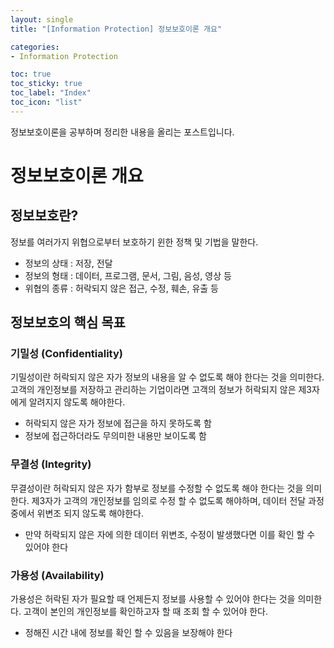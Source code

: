 ```yaml
---
layout: single
title: "[Information Protection] 정보보호이론 개요"

categories:
- Information Protection

toc: true
toc_sticky: true
toc_label: "Index"
toc_icon: "list"
---
```


정보보호이론을 공부하며 정리한 내용을 올리는 포스트입니다.

# 정보보호이론 개요

## 정보보호란?

정보를 여러가지 위협으로부터 보호하기 윈한 정책 및 기법을 말한다.

- 정보의 상태 : 저장, 전달
- 정보의 형태 : 데이터, 프로그램, 문서, 그림, 음성, 영상 등
- 위협의 종류 : 허락되지 않은 접근, 수정, 훼손, 유출 등

## 정보보호의 핵심 목표

### 기밀성 (Confidentiality)

기밀성이란 허락되지 않은 자가 정보의 내용을 알 수 없도록 해야 한다는 것을 의미한다.
고객의 개인정보를 저장하고 관리하는 기업이라면 고객의 정보가 허락되지 않은 제3자에게 알려지지 않도록 해야한다.

- 허락되지 않은 자가 정보에 접근을 하지 못하도록 함
- 정보에 접근하더라도 무의미한 내용만 보이도록 함

### 무결성 (Integrity)

무결성이란 허락되지 않은 자가 함부로 정보를 수정할 수 없도록 해야 한다는 것을 의미한다.
제3자가 고객의 개인정보를 임의로 수정 할 수 없도록 해야하며, 데이터 전달 과정중에서 위변조 되지 않도록 해야한다.

- 만약 허락되지 않은 자에 의한 데이터 위변조, 수정이 발생했다면 이를 확인 할 수 있어야 한다

### 가용성 (Availability)

가용성은 허락된 자가 필요할 때 언제든지 정보를 사용할 수 있어야 한다는 것을 의미한다.
고객이 본인의 개인정보를 확인하고자 할 때 조회 할 수 있어야 한다.

- 정해진 시간 내에 정보를 확인 할 수 있음을 보장해야 한다